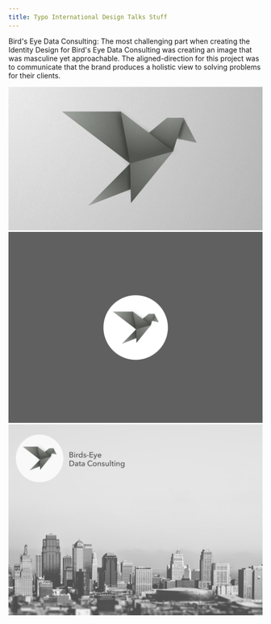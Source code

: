 ```yaml
---
title: Typo International Design Talks Stuff
---
```


Bird's Eye Data Consulting: The most challenging part when creating the Identity Design for Bird's Eye Data Consulting was creating an image that was masculine yet approachable. The aligned-direction for this project was to communicate that the brand produces a holistic view to solving problems for their clients.


![Typo International](assets/img/work/proj-1/bird.jpg)
![Typo International](assets/img/work/proj-1/bird2.jpg)
![Typo International](assets/img/work/proj-1/bird3.jpg)
